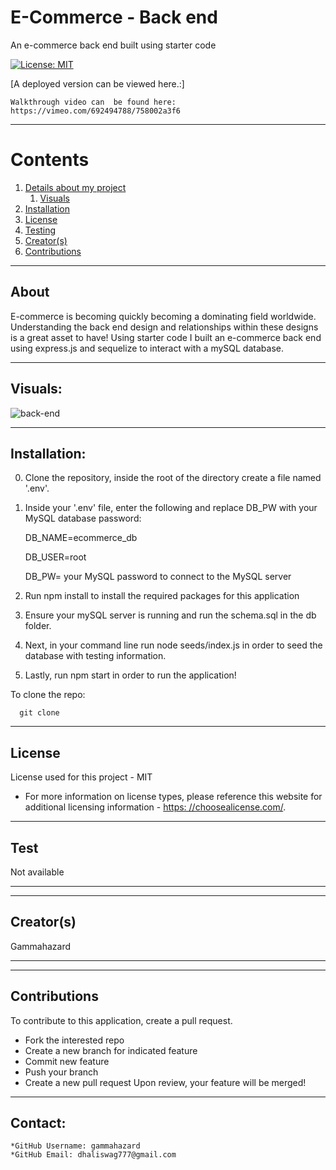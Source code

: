
  
  # E-Commerce - Back end

  An e-commerce back end built using starter code

  [![License: MIT](https://img.shields.io/badge/License-MIT-yellow.svg)](https://opensource.org/licenses/MIT)

  [A deployed version can be viewed here.:]
  
	Walkthrough video can  be found here: https://vimeo.com/692494788/758002a3f6
  
---

  # Contents

  1. [Details about my project](#about)
      1. [Visuals](#visuals)
  2. [Installation](#installation)
  3. [License](#license)
  4. [Testing](#test)
  5. [Creator(s)](#creators)
  6. [Contributions](#contributions)

---

## About

  E-commerce is becoming quickly becoming a dominating field worldwide. Understanding the back end design and relationships within these designs is a great asset to have! Using starter code I built an e-commerce back end using express.js and sequelize to interact with a mySQL database.

---

## Visuals:

  ![]()![back-end](https://user-images.githubusercontent.com/92896466/160226013-a594b3ac-9612-4756-b3c5-7a762e511ed0.png)


---

## Installation:
  0. Clone the repository, inside the root of the directory create a file named '.env'.
  1. Inside your '.env' file, enter the following and replace DB_PW with your MySQL database password:
  
		DB_NAME=ecommerce_db
		
		DB_USER=root
		
		DB_PW= your MySQL password to connect to the MySQL server	
		
  2. Run npm install to install the required packages for this application
  3. Ensure your mySQL server is running and run the schema.sql in the db folder.
  4. Next, in your command line run node seeds/index.js in order to seed the database with testing information.
  5. Lastly, run npm start in order to run the application!



  To clone the repo:
  
      git clone 
  
---

  ## License
  License used for this project - MIT
  * For more information on license types, please reference this website
  for additional licensing information - [https: //choosealicense.com/](https://choosealicense.com/).

---

## Test
  Not available

---

---

## Creator(s)
 Gammahazard

---

---

## Contributions
  To contribute to this application, create a pull request.
  - Fork the interested repo
  - Create a new branch for indicated feature
  - Commit new feature
  - Push your branch
  - Create a new pull request
  Upon review, your feature will be merged!

---

## Contact:
    *GitHub Username: gammahazard
    *GitHub Email: dhaliswag777@gmail.com
  
